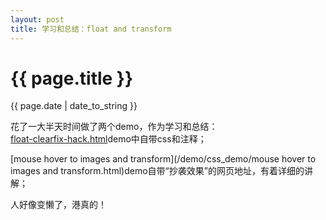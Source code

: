 ```yaml
---
layout: post
title: 学习和总结：float and transform
---
```


{{ page.title }}
================
<p class="meta">{{ page.date | date_to_string }}</p>

花了一大半天时间做了两个demo，作为学习和总结：    
[float-clearfix-hack.html](/demo/css_demo/float-clearfix-hack.html)demo中自带css和注释；

[mouse hover to images and transform](/demo/css_demo/mouse hover to images and transform.html)demo自带“抄袭效果”的网页地址，有着详细的讲解；

人好像变懒了，港真的！


